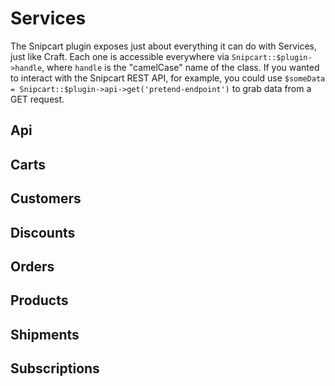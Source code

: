 # Services

The Snipcart plugin exposes just about everything it can do with Services, just like Craft. Each one is accessible everywhere via `Snipcart::$plugin->handle`, where `handle` is the "camelCase" name of the class. If you wanted to interact with the Snipcart REST API, for example, you could use `$someData = Snipcart::$plugin->api->get('pretend-endpoint')` to grab data from a GET request.

## Api

## Carts

## Customers

## Discounts

## Orders

## Products

## Shipments

## Subscriptions